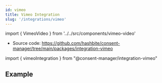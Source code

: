 ```yaml
---
id: vimeo
title: Vimeo Integration
slug: '/integrations/vimeo'
---
```


import { VimeoVideo } from '../../src/components/vimeo-video'

- Source code: https://github.com/hashbite/consent-manager/tree/main/packages/integration-vimeo

import { vimeoIntegration } from "@consent-manager/integration-vimeo"

<IntegrationProfile integration={vimeoIntegration({})} />

## Example

<VimeoVideo id="325910798" />
